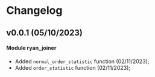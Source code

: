 # Changelog


## v0.0.1 (05/10/2023)


#### Module ryan_joiner
- Added ``normal_order_statistic`` function (02/11/2023);
- Added ``order_statistic`` function (02/11/2023);





